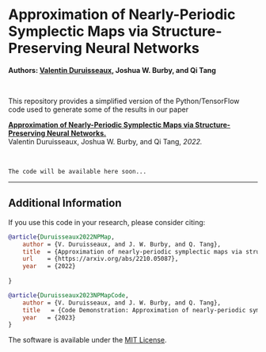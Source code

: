 # Approximation of Nearly-Periodic Symplectic Maps via Structure-Preserving Neural Networks

**Authors: [Valentin Duruisseaux](https://sites.google.com/view/valduruisseaux), Joshua W. Burby, and Qi Tang**


<br />

This repository provides a simplified version of the Python/TensorFlow code used to generate some of the results in our paper



   [**Approximation of Nearly-Periodic Symplectic Maps via Structure-Preserving Neural Networks.**](https://arxiv.org/abs/2210.05087)
<br />
   Valentin Duruisseaux, Joshua W. Burby, and Qi Tang, *2022.*


<br />


```
The code will be available here soon...
```


<hr>

## Additional Information

If you use this code in your research, please consider citing:


```bibTeX
@article{Duruisseaux2022NPMap,
	author = {V. Duruisseaux, and J. W. Burby, and Q. Tang},
	title  = {Approximation of nearly-periodic symplectic maps via structure-preserving neural networks},
	url    = {https://arxiv.org/abs/2210.05087},
	year   = {2022}
	
}
```
```bibTeX
@article{Duruisseaux2023NPMapCode,
	author = {V. Duruisseaux, and J. W. Burby, and Q. Tang},
	title   = {Code Demonstration: Approximation of nearly-periodic symplectic maps via structure-preserving neural networks},
	year   = {2023}
}
```

The software is available under the [MIT License](https://github.com/vduruiss/SymplecticGyroceptron/blob/main/LICENSE).
